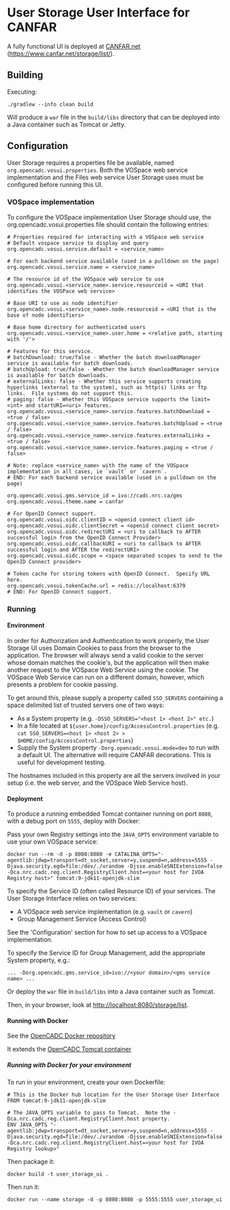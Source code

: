 # User Storage User Interface for CANFAR

A fully functional UI is deployed at [CANFAR.net](https://www.canfar.net/storage/list/) (https://www.canfar.net/storage/list/).

## Building

Executing:

`./gradlew --info clean build`

Will produce a `war` file in the `build/libs` directory that can be deployed into a Java container such as Tomcat or Jetty.

## Configuration
User Storage requires a properties file be available, named `org.opencadc.vosui.properties`. 
Both the VOSpace web service implementation and the Files web service User Storage uses must be configured before
running this UI.

### VOSpace implementation 
To configure the VOSpace implementation User Storage should use, the org.opencadc.vosui.properties file should 
contain the following entries:

```properties
# Properties required for interacting with a VOSpace web service
# Default vospace service to display and query
org.opencadc.vosui.service.default = <service_name>

# For each backend service available (used in a pulldown on the page)
org.opencadc.vosui.service.name = <service_name>

# The resource id of the VOSpace web service to use
org.opencadc.vosui.<service_name>.service.resourceid = <URI that identifies the VOSPace web service>

# Base URI to use as node identifier
org.opencadc.vosui.<service_name>.node.resourceid = <URI that is the base of node identifiers>

# Base home directory for authenticated users
org.opencadc.vosui.<service_name>.user.home = <relative path, starting with '/'>

# Features for this service.
# batchDownload: true/false - Whether the batch downloadManager service is available for batch downloads.
# batchUpload: true/false - Whether the batch downloadManager service is available for batch downloads.
# externalLinks: false - Whether this service supports creating hyperlinks (external to the system), such as http(s) links or ftp links.  File systems do not support this.
# paging: false - Whether this VOSpace service supports the limit=<int> and startURI=<uri> features.
org.opencadc.vosui.<service_name>.service.features.batchDownload = <true / false>
org.opencadc.vosui.<service_name>.service.features.batchUpload = <true / false>
org.opencadc.vosui.<service_name>.service.features.externalLinks = <true / false>
org.opencadc.vosui.<service_name>.service.features.paging = <true / false>

# Note: replace <service_name> with the name of the VOSpace implementation in all cases, ie `vault` or `cavern`.
# END: For each backend service available (used in a pulldown on the page)

org.opencadc.vosui.gms.service_id = ivo://cadc.nrc.ca/gms
org.opencadc.vosui.theme.name = canfar

# For OpenID Connect support.
org.opencadc.vosui.oidc.clientID = <openid connect client id>
org.opencadc.vosui.oidc.clientSecret = <openid connect client secret>
org.opencadc.vosui.oidc.redirectURI = <uri to callback to AFTER successful login from the OpenID Connect Provider>
org.opencadc.vosui.oidc.callbackURI = <uri to callback to AFTER successful login and AFTER the redirectURI>
org.opencadc.vosui.oidc.scope = <space separated scopes to send to the OpenID Connect provider>

# Token cache for storing tokens with OpenID Connect.  Specify URL here.
org.opencadc.vosui.tokenCache.url = redis://localhost:6379
# END: For OpenID Connect support.
```

### Running

#### Environment

In order for Authorization and Authentication to work properly, the User Storage UI uses Domain Cookies to pass from the browser to the application.
The browser will always send a valid cookie to the server whose domain matches the cookie's, but the application will then make another request
to the VOSpace Web Service using the cookie.  The VOSpace Web Service can run on a different domain, however, which presents a problem for
cookie passing.

To get around this, please supply a property called `SSO_SERVERS` containing a space delimited list of trusted servers one of two ways:

  - As a System property (e.g. `-DSSO_SERVERS="<host 1> <host 2>" etc.`)
  - In a file located at `${user.home}/config/AccessControl.properties` (e.g. `cat SSO_SERVERS=<host 1> <host 2> > $HOME/config/AccessControl.properties`)
  - Supply the System property `-Dorg.opencadc.vosui.mode=dev` to run with a default UI.  The alternative will require CANFAR decorations.  This is useful for development testing.

The hostnames included in this property are all the servers involved in your setup (i.e. the web server, and the VOSpace Web Service host).

#### Deployment

To produce a running embedded Tomcat container running on port `8080`, with a debug port on `5555`, deploy with Docker:

Pass your own Registry settings into the `JAVA_OPTS` environment variable to use your own VOSpace service:

```
docker run --rm -d -p 8080:8080 -e CATALINA_OPTS="-agentlib:jdwp=transport=dt_socket,server=y,suspend=n,address=5555 -Djava.security.egd=file:/dev/./urandom -Djsse.enableSNIExtension=false -Dca.nrc.cadc.reg.client.RegistryClient.host=<your host for IVOA Registry host>" tomcat:9-jdk11-openjdk-slim
```

To specify the Service ID (often called Resource ID) of your services.  The User Storage Interface relies on two services:

 - A VOSpace web service implementation (e.g. `vault` or `cavern`)
 - Group Management Service (Access Control)
 
 See the 'Configuration' section for how to set up access to a VOSpace implementation. 

To specify the Service ID for Group Management, add the appropriate System property, e.g.:

`... -Dorg.opencadc.gms.service_id=ivo://<your domain>/<gms service name> ...`

Or deploy the `war` file in `build/libs` into a Java container such as Tomcat.

Then, in your browser, look at <a href="http://localhost:8080/storage/list">http://localhost:8080/storage/list</a>.

#### Running with Docker

See the [OpenCADC Docker repository](https://images.opencadc.org/harbor/projects/7/repositories/storage-ui)

It extends the [OpenCADC Tomcat container](https://github.com/opencadc/docker-base/tree/master/cadc-tomcat)

##### Running with Docker for your environment

To run in your environment, create your own Dockerfile:

```
# This is the Docker hub location for the User Storage User Interface
FROM tomcat:9-jdk11-openjdk-slim

# The JAVA_OPTS variable to pass to Tomcat.  Note the -Dca.nrc.cadc.reg.client.RegistryClient.host property.
ENV JAVA_OPTS "-agentlib:jdwp=transport=dt_socket,server=y,suspend=n,address=5555 -Djava.security.egd=file:/dev/./urandom -Djsse.enableSNIExtension=false -Dca.nrc.cadc.reg.client.RegistryClient.host=<your host for IVOA Registry lookup>"
```

Then package it:

`docker build -t user_storage_ui .`

Then run it:

`docker run --name storage -d -p 8080:8080 -p 5555:5555 user_storage_ui`
